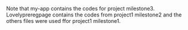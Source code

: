 Note that my-app contains the codes for project milestone3. Lovelypreregpage contains the codes from project1 milestone2 and the others files were used ffor project1 milestone1.

